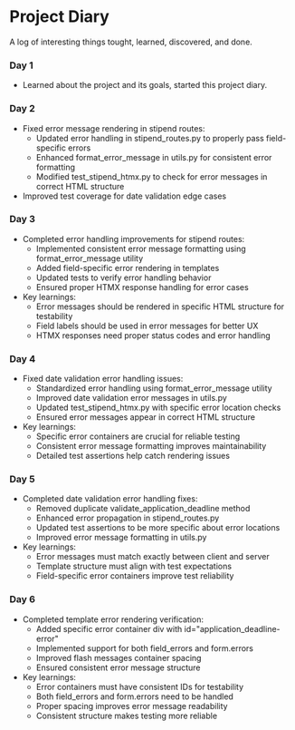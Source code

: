 # Project Diary
A log of interesting things tought, learned, discovered, and done.

### Day 1
- Learned about the project and its goals, started this project diary.

### Day 2
- Fixed error message rendering in stipend routes:
  * Updated error handling in stipend_routes.py to properly pass field-specific errors
  * Enhanced format_error_message in utils.py for consistent error formatting
  * Modified test_stipend_htmx.py to check for error messages in correct HTML structure
- Improved test coverage for date validation edge cases

### Day 3
- Completed error handling improvements for stipend routes:
  * Implemented consistent error message formatting using format_error_message utility
  * Added field-specific error rendering in templates
  * Updated tests to verify error handling behavior
  * Ensured proper HTMX response handling for error cases
- Key learnings:
  * Error messages should be rendered in specific HTML structure for testability
  * Field labels should be used in error messages for better UX
  * HTMX responses need proper status codes and error handling

### Day 4
- Fixed date validation error handling issues:
  * Standardized error handling using format_error_message utility
  * Improved date validation error messages in utils.py
  * Updated test_stipend_htmx.py with specific error location checks
  * Ensured error messages appear in correct HTML structure
- Key learnings:
  * Specific error containers are crucial for reliable testing
  * Consistent error message formatting improves maintainability
  * Detailed test assertions help catch rendering issues

### Day 5
- Completed date validation error handling fixes:
  * Removed duplicate validate_application_deadline method
  * Enhanced error propagation in stipend_routes.py
  * Updated test assertions to be more specific about error locations
  * Improved error message formatting in utils.py
- Key learnings:
  * Error messages must match exactly between client and server
  * Template structure must align with test expectations
  * Field-specific error containers improve test reliability

### Day 6
- Completed template error rendering verification:
  * Added specific error container div with id="application_deadline-error"
  * Implemented support for both field_errors and form.errors
  * Improved flash messages container spacing
  * Ensured consistent error message structure
- Key learnings:
  * Error containers must have consistent IDs for testability
  * Both field_errors and form.errors need to be handled
  * Proper spacing improves error message readability
  * Consistent structure makes testing more reliable

